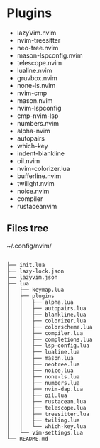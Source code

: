 # Plugins
- lazyVim.nvim
- nvim-treesitter
- neo-tree.nvim
- mason-lspconfig.nvim
- telescope.nvim
- lualine.nvim
- gruvbox.nvim
- none-ls.nvim
- nvim-cmp
- mason.nvim
- nvim-lspconfig
- cmp-nvim-lsp
- numbers.nvim
- alpha-nvim
- autopairs
- which-key
- indent-blankline
- oil.nvim
- nvim-colorizer.lua
- bufferline.nvim
- twilight.nvim
- noice.nvim
- compiler
- rustaceanvim


## Files tree 
~/.config/nvim/
```

├── init.lua
├── lazy-lock.json
├── lazyvim.json
├── lua
│   ├── keymap.lua
│   ├── plugins
│   │   ├── alpha.lua
│   │   ├── autopairs.lua
│   │   ├── blankline.lua
│   │   ├── colorizer.lua
│   │   ├── colorscheme.lua
│   │   ├── compiler.lua
│   │   ├── completions.lua
│   │   ├── lsp-config.lua
│   │   ├── lualine.lua
│   │   ├── mason.lua
│   │   ├── neotree.lua
│   │   ├── noice.lua
│   │   ├── none-ls.lua
│   │   ├── numbers.lua
│   │   ├── nvim-dap.lua
│   │   ├── oil.lua
│   │   ├── rustacean.lua
│   │   ├── telescope.lua
│   │   ├── treesitter.lua
│   │   ├── twiling.lua
│   │   └── which-key.lua
│   └── vim-settings.lua
└── README.md
```
